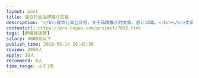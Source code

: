 ```yaml
---                
layout: post       
title: 餐饮行业品牌推介文章           
description: '</br>餐饮行业公众号，关于品牌推介的文章，总计10篇。</br></br>文章按照每篇100元起（2000字内）计费，择优录取。</br></br>参考范例:餐饮界，掌柜攻略</br>'     
contenturl: https://pro.lagou.com/project/7832.html      
tags: [新媒体运营]            
salary: 3000元以下          
publish_time: 2018-05-14 16:45:56         
review: 2050人                   
apply: 10人                   
recommend: 0人                   
time_range: 小于1周              
---                 
```

